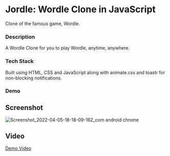 # Jordle: Wordle Clone in JavaScript
Clone of the famous game, Wordle.  

### Description 
A Wordle Clone for you to play Wordle, anytime, anywhere. 

### Tech Stack 
Built using HTML, CSS and JavaScript along with animate.css and toastr for non-blocking notifications. 

### Demo 

## Screenshot
![Screenshot_2022-04-05-18-18-09-162_com android chrome](https://user-images.githubusercontent.com/80174214/161757070-7d221bb7-1a16-4024-a4df-cedcc8d341cb.jpg)

## Video
[Demo Video](https://user-images.githubusercontent.com/80174214/161750842-45cd16c8-021f-4b78-8e88-5f38bd808373.mp4) 
